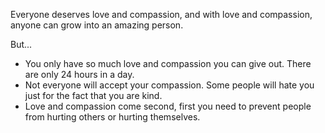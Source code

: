 Everyone deserves love and compassion, and with love and compassion, anyone can grow into an amazing person.

But...

 - You only have so much love and compassion you can give out. There are only 24 hours in a day.
 - Not everyone will accept your compassion. Some people will hate you just for the fact that you are kind.
 - Love and compassion come second, first you need to prevent people from hurting others or hurting themselves.
